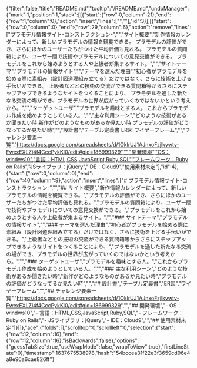 {"filter":false,"title":"README.md","tooltip":"/README.md","undoManager":{"mark":1,"position":1,"stack":[[{"start":{"row":0,"column":21},"end":{"row":1,"column":0},"action":"insert","lines":["",""],"id":3}],[{"start":{"row":0,"column":0},"end":{"row":29,"column":6},"action":"remove","lines":["プラモデル情報サイト-コンストラクション-","","サイト概要","新作情報カレンダーによって、新しいプラモデルの情報を観覧できる。 プラモデルの評価ができ、さらにほかのユーザーたちがつけた平均評価も見れる。 プラモデルの質問箱により、ユーザー間で技術やプラモデルについての意見交換ができる。 プラモデルをこれから始めようとする人や上級者が集まるサイト。","","サイトテーマ","プラモデルの情報サイト","","テーマを選んだ理由","初心者がプラモデルを始める際に素組み（設計図道理組み立てる）だけではなく、さらに技術を上げる手伝いができる。 上級者などとの技術の交流ができる質問箱等からさらにステップアップできるようなサイトをつくることにより、 プラモデルを通した新たなる交流の場ができ、プラモデルの世界が広がっていくのではないかという考えから。","","ターゲットユーザ","プラモデルを趣味とする人。 これからプラモデル作成を始めようとしている人。","","主な利用シーン","どのような技術があるか聞きたい時 新作がどのようなものがあるか見たい時 プラモデルの評価がどうなってるか見たい時","","設計書","テーブル定義書 ER図 ワイヤーフレーム","","チャレンジ要素一覧","https://docs.google.com/spreadsheets/d/1OklrUJ1AJnxoFzjlkvwtv-FwexEXLZi4f4CccPykKI0/edit#gid=186999329","","開発環境","OS：windws10","言語：HTML,CSS,JavaScript,Ruby,SQL","フレームワーク：Ruby on Rails","JSライブラリ：jQuery","IDE：Cloud9","使用素材未定"],"id":4},{"start":{"row":0,"column":0},"end":{"row":40,"column":9},"action":"insert","lines":["# プラモデル情報サイト-コンストラクション-","","## サイト概要","新作情報カレンダーによって、新しいプラモデルの情報を観覧できる。","プラモデルの評価ができ、さらにほかのユーザーたちがつけた平均評価も見れる。","プラモデルの質問箱により、ユーザー間で技術やプラモデルについての意見交換ができる。","プラモデルをこれから始めようとする人や上級者が集まるサイト。","","### サイトテーマ","プラモデルの情報サイト","","### テーマを選んだ理由","初心者がプラモデルを始める際に素組み（設計図道理組み立てる）だけではなく、さらに技術を上げる手伝いができる。","上級者などとの技術の交流ができる質問箱等からさらにステップアップできるようなサイトをつくることにより、","プラモデルを通した新たなる交流の場ができ、プラモデルの世界が広がっていくのではないかという考えから。","","### ターゲットユーザ","プラモデルを趣味とする人。","これからプラモデル作成を始めようとしている人。","","### 主な利用シーン","どのような技術があるか聞きたい時","新作がどのようなものがあるか見たい時","プラモデルの評価がどうなってるか見たい時","","## 設計書","テーブル定義書","ER図","ワイヤーフレーム","","## チャレンジ要素一覧","<https://docs.google.com/spreadsheets/d/1OklrUJ1AJnxoFzjlkvwtv-FwexEXLZi4f4CccPykKI0/edit#gid=186999329>","","## 開発環境","- OS：windws10","- 言語：HTML,CSS,JavaScript,Ruby,SQL","- フレームワーク：Ruby on Rails","- JSライブラリ：jQuery","- IDE：Cloud9","","## 使用素材未定"]}]]},"ace":{"folds":[],"scrolltop":0,"scrollleft":0,"selection":{"start":{"row":12,"column":16},"end":{"row":12,"column":16},"isBackwards":false},"options":{"guessTabSize":true,"useWrapMode":false,"wrapToView":true},"firstLineState":0},"timestamp":1637675538978,"hash":"54bccea31f22e3f3659cd96e4a8e96a6cae826ff"}